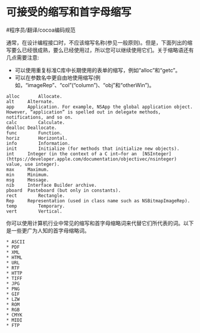 # 可接受的缩写和首字母缩写
#程序员/翻译/cocoa编码规范

通常，在设计编程接口时，不应该缩写名称(参见一般原则)。但是，下面列出的缩写要么已经很成熟，要么已经使用过，所以您可以继续使用它们。关于缩略语还有几点需要注意:
* 可以使用重复标准C库中长期使用的表单的缩写，例如“alloc”和“getc”。
* 可以在参数名中更自由地使用缩写(例如，“imageRep”、“col”(“column”)、“obj”和“otherWin”)。

```obj-c
alloc		Allocate.
alt		Alternate.
app		Application. For example, NSApp the global application object. However, “application” is spelled out in delegate methods, notifications, and so on.
calc		Calculate.
dealloc	Deallocate.
func		Function.
horiz		Horizontal.
info		Information.
init		Initialize (for methods that initialize new objects).
int		Integer (in the context of a C int—for an  [NSInteger](https://developer.apple.com/documentation/objectivec/nsinteger)  value, use integer).
max		Maximum.
min		Minimum.
msg		Message.
nib		Interface Builder archive.
pboard	Pasteboard (but only in constants).
rect		Rectangle.
Rep		Representation (used in class name such as NSBitmapImageRep).
temp		Temporary.
vert		Vertical.
```


你可以使用计算机行业中常见的缩写和首字母缩略词来代替它们所代表的词。以下是一些更广为人知的首字母缩略词。
```
* ASCII
* PDF
* XML
* HTML
* URL
* RTF
* HTTP
* TIFF
* JPG
* PNG
* GIF
* LZW
* ROM
* RGB
* CMYK
* MIDI
* FTP
```